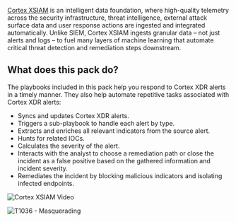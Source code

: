 [Cortex XSIAM](https://www.paloaltonetworks.com/cortex/cortex-xsiam) is an intelligent data foundation, where high-quality telemetry across the security infrastructure, threat intelligence, external attack surface data and user response actions are ingested and integrated automatically. Unlike SIEM, Cortex XSIAM ingests granular data – not just alerts and logs – to fuel many layers of machine learning that automate critical threat detection and remediation steps downstream.

## What does this pack do?
The playbooks included in this pack help you respond to Cortex XDR alerts in a timely manner. They also help automate repetitive tasks associated with Cortex XDR alerts:

- Syncs and updates Cortex XDR alerts.
- Triggers a sub-playbook to handle each alert by type.
- Extracts and enriches all relevant indicators from the source alert.
- Hunts for related IOCs.
- Calculates the severity of the alert.
- Interacts with the analyst to choose a remediation path or close the incident as a false positive based on the gathered information and incident severity.
- Remediates the incident by blocking malicious indicators and isolating infected endpoints.

![Cortex XSIAM Video](../../doc_files/XSIAM.png/n)

![T1036 - Masquerading](../../doc_files/T1036_-_Masquerading.png/n)
